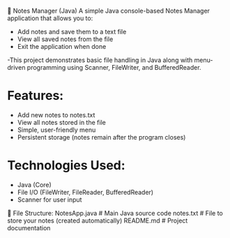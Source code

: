📒 Notes Manager (Java)
A simple Java console-based Notes Manager application that allows you to:

- Add notes and save them to a text file
- View all saved notes from the file
- Exit the application when done

-This project demonstrates basic file handling in Java along with menu-driven programming using Scanner, FileWriter, and BufferedReader.

# Features:
- Add new notes to notes.txt
- View all notes stored in the file
- Simple, user-friendly menu
- Persistent storage (notes remain after the program closes)

# Technologies Used:
- Java (Core)
- File I/O (FileWriter, FileReader, BufferedReader)
- Scanner for user input

📂 File Structure: 
NotesApp.java      # Main Java source code
notes.txt          # File to store your notes (created automatically)
README.md          # Project documentation
